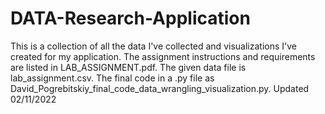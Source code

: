 # DATA-Research-Application
This is a collection of all the data I've collected and visualizations I've created for my application. The assignment instructions and requirements are listed in LAB_ASSIGNMENT.pdf.
The given data file is lab_assignment.csv.
The final code in a .py file as David_Pogrebitskiy_final_code_data_wrangling_visualization.py.
Updated 02/11/2022
